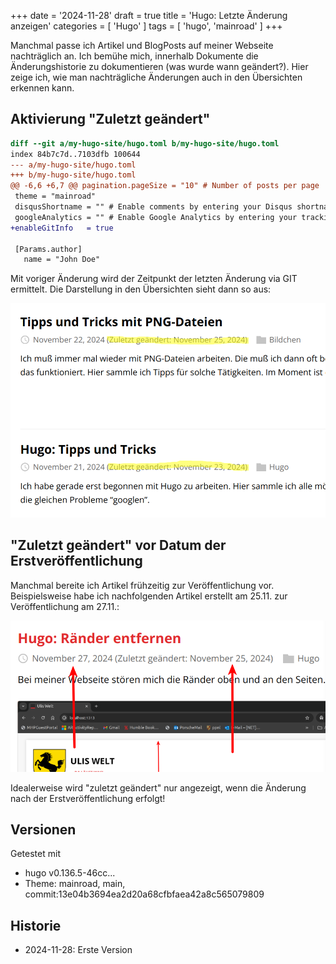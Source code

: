 +++
date = '2024-11-28'
draft = true
title = 'Hugo: Letzte Änderung anzeigen'
categories = [ 'Hugo' ]
tags = [ 'hugo', 'mainroad' ]
+++

<!--
Hugo: Letzte Änderung anzeigen
==============================
-->

Manchmal passe ich Artikel und BlogPosts auf meiner Webseite
nachträglich an. Ich bemühe mich, innerhalb Dokumente die Änderungshistorie
zu dokumentieren (was wurde wann geändert?). Hier zeige ich,
wie man nachträgliche Änderungen auch in den Übersichten erkennen kann.

<!--more-->

Aktivierung "Zuletzt geändert"
------------------------------

```diff
diff --git a/my-hugo-site/hugo.toml b/my-hugo-site/hugo.toml
index 84b7c7d..7103dfb 100644
--- a/my-hugo-site/hugo.toml
+++ b/my-hugo-site/hugo.toml
@@ -6,6 +6,7 @@ pagination.pageSize = "10" # Number of posts per page
 theme = "mainroad"
 disqusShortname = "" # Enable comments by entering your Disqus shortname
 googleAnalytics = "" # Enable Google Analytics by entering your tracking id
+enableGitInfo   = true
 
 [Params.author]
   name = "John Doe"
```

Mit voriger Änderung wird der Zeitpunkt der letzten Änderung
via GIT ermittelt. Die Darstellung in den Übersichten
sieht dann so aus:

![Zuletzt geändert](images/zuletzt-geaendert.png?width=300)

"Zuletzt geändert" vor Datum der Erstveröffentlichung
-----------------------------------------------------

Manchmal bereite ich Artikel frühzeitig zur Veröffentlichung vor.
Beispielsweise habe ich nachfolgenden Artikel erstellt am 25.11.
zur Veröffentlichung am 27.11.:

![Vor Veröffentlichung](images/vor-veroeffentlichung.png?width=300)

Idealerweise wird "zuletzt geändert" nur angezeigt, wenn die Änderung
nach der Erstveröffentlichung erfolgt!

Versionen
---------

Getestet mit

- hugo v0.136.5-46cc...
- Theme: mainroad, main, commit:13e04b3694ea2d20a68cfbfaea42a8c565079809

Historie
--------

- 2024-11-28: Erste Version
